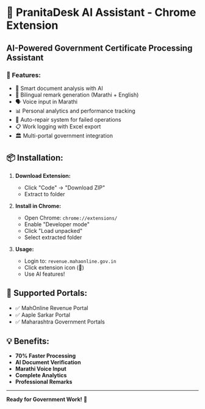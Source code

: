 # 🤖 PranitaDesk AI Assistant - Chrome Extension

## AI-Powered Government Certificate Processing Assistant

### 🎯 Features:
- 🤖 Smart document analysis with AI
- 💬 Bilingual remark generation (Marathi + English)  
- 🗣️ Voice input in Marathi
- 📊 Personal analytics and performance tracking
- 🔄 Auto-repair system for failed operations
- 📋 Work logging with Excel export
- 🏛️ Multi-portal government integration

## 📦 Installation:

1. **Download Extension:**
   - Click "Code" → "Download ZIP"
   - Extract to folder

2. **Install in Chrome:**
   - Open Chrome: `chrome://extensions/`
   - Enable "Developer mode"
   - Click "Load unpacked"
   - Select extracted folder

3. **Usage:**
   - Login to: `revenue.mahaonline.gov.in`
   - Click extension icon (🤖)
   - Use AI features!

## 🎯 Supported Portals:
- ✅ MahOnline Revenue Portal
- ✅ Aaple Sarkar Portal  
- ✅ Maharashtra Government Portals

## 💡 Benefits:
- **70% Faster Processing**
- **AI Document Verification** 
- **Marathi Voice Input**
- **Complete Analytics**
- **Professional Remarks**

---
**Ready for Government Work!** 🎉
